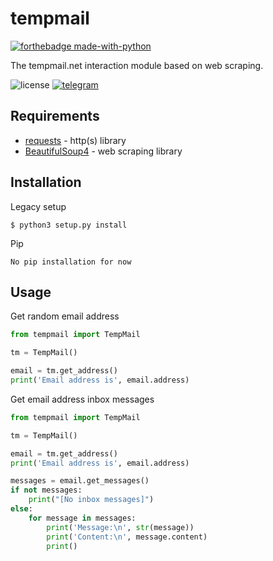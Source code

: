 # tempmail
[![forthebadge made-with-python](http://ForTheBadge.com/images/badges/made-with-python.svg)](https://www.python.org/)

The tempmail.net interaction module based on web scraping.

![license](https://img.shields.io/github/license/szy13/py_tempmail)
[![telegram](https://img.shields.io/badge/telegram-szyxiii-blue)](https://t.me/szyxiii)

## Requirements
* [requests](https://pypi.org/project/requests/) - http(s) library
* [BeautifulSoup4](https://pypi.org/project/beautifulsoup4/) - web scraping library


## Installation
Legacy setup
```
$ python3 setup.py install
```
Pip
```
No pip installation for now
```

## Usage
Get random email address
```python
from tempmail import TempMail

tm = TempMail()

email = tm.get_address()
print('Email address is', email.address)
```

Get email address inbox messages
```python
from tempmail import TempMail

tm = TempMail()

email = tm.get_address()
print('Email address is', email.address)

messages = email.get_messages()
if not messages:
    print("[No inbox messages]")
else:
    for message in messages:
        print('Message:\n', str(message))
        print('Content:\n', message.content)
        print()
```